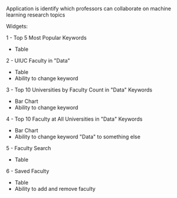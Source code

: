 Application is identify which professors can collaborate on machine learning research topics

Widgets:

1 - Top 5 Most Popular Keywords
  - Table 
  
2 - UIUC Faculty in "Data"
  - Table 
  - Ability to change keyword 

3 - Top 10 Universities by Faculty Count in "Data" Keywords
  - Bar Chart
  - Ability to change keyword 

4 - Top 10 Faculty at All Universities in "Data" Keywords
  - Bar Chart
  - Ability to change keyword "Data" to something else

5 - Faculty Search
  - Table
  
6 - Saved Faculty
  - Table
  - Ability to add and remove faculty
